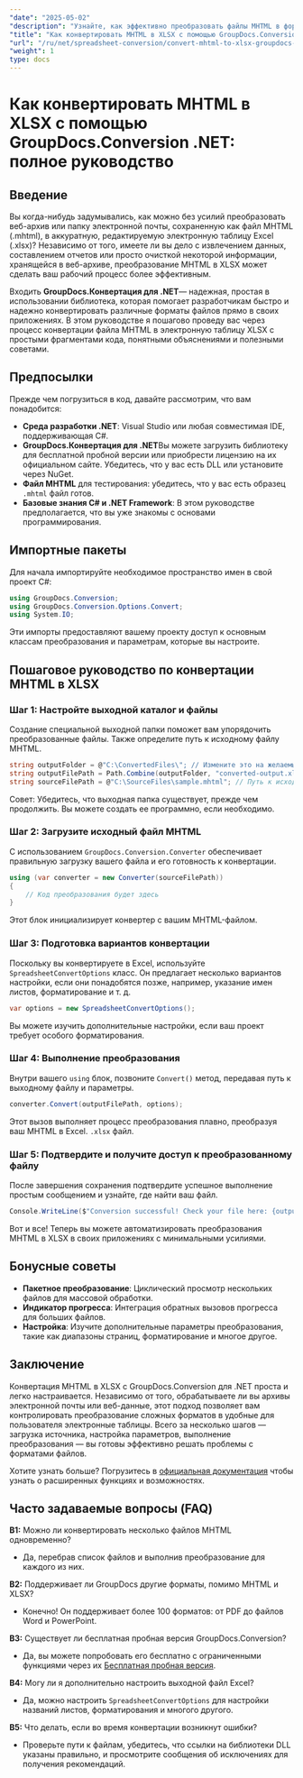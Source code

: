 ```yaml
---
"date": "2025-05-02"
"description": "Узнайте, как эффективно преобразовать файлы MHTML в формат Excel XLSX с помощью GroupDocs.Conversion .NET. Следуйте этому всеобъемлющему руководству для пошаговых инструкций и лучших практик."
"title": "Как конвертировать MHTML в XLSX с помощью GroupDocs.Conversion .NET&#58; Полное руководство"
"url": "/ru/net/spreadsheet-conversion/convert-mhtml-to-xlsx-groupdocs-net/"
"weight": 1
type: docs
---
```

# Как конвертировать MHTML в XLSX с помощью GroupDocs.Conversion .NET: полное руководство

## Введение

Вы когда-нибудь задумывались, как можно без усилий преобразовать веб-архив или папку электронной почты, сохраненную как файл MHTML (.mhtml), в аккуратную, редактируемую электронную таблицу Excel (.xlsx)? Независимо от того, имеете ли вы дело с извлечением данных, составлением отчетов или просто очисткой некоторой информации, хранящейся в веб-архиве, преобразование MHTML в XLSX может сделать ваш рабочий процесс более эффективным.

Входить **GroupDocs.Конвертация для .NET**— надежная, простая в использовании библиотека, которая помогает разработчикам быстро и надежно конвертировать различные форматы файлов прямо в своих приложениях. В этом руководстве я пошагово проведу вас через процесс конвертации файла MHTML в электронную таблицу XLSX с простыми фрагментами кода, понятными объяснениями и полезными советами.


## Предпосылки

Прежде чем погрузиться в код, давайте рассмотрим, что вам понадобится:

- **Среда разработки .NET**: Visual Studio или любая совместимая IDE, поддерживающая C#.
- **GroupDocs.Конвертация для .NET**Вы можете загрузить библиотеку для бесплатной пробной версии или приобрести лицензию на их официальном сайте. Убедитесь, что у вас есть DLL или установите через NuGet.
- **Файл MHTML** для тестирования: убедитесь, что у вас есть образец `.mhtml` файл готов.
- **Базовые знания C# и .NET Framework**: В этом руководстве предполагается, что вы уже знакомы с основами программирования.


## Импортные пакеты

Для начала импортируйте необходимое пространство имен в свой проект C#:

```csharp
using GroupDocs.Conversion;
using GroupDocs.Conversion.Options.Convert;
using System.IO;
```

Эти импорты предоставляют вашему проекту доступ к основным классам преобразования и параметрам, которые вы настроите.


## Пошаговое руководство по конвертации MHTML в XLSX

### Шаг 1: Настройте выходной каталог и файлы

Создание специальной выходной папки поможет вам упорядочить преобразованные файлы. Также определите путь к исходному файлу MHTML.

```csharp
string outputFolder = @"C:\ConvertedFiles\"; // Измените это на желаемый выходной путь.
string outputFilePath = Path.Combine(outputFolder, "converted-output.xlsx");
string sourceFilePath = @"C:\SourceFiles\sample.mhtml"; // Путь к исходному файлу MHTML
```

Совет: Убедитесь, что выходная папка существует, прежде чем продолжить. Вы можете создать ее программно, если необходимо.


### Шаг 2: Загрузите исходный файл MHTML

С использованием `GroupDocs.Conversion.Converter` обеспечивает правильную загрузку вашего файла и его готовность к конвертации.

```csharp
using (var converter = new Converter(sourceFilePath))
{
    // Код преобразования будет здесь
}
```

Этот блок инициализирует конвертер с вашим MHTML-файлом.


### Шаг 3: Подготовка вариантов конвертации

Поскольку вы конвертируете в Excel, используйте `SpreadsheetConvertOptions` класс. Он предлагает несколько вариантов настройки, если они понадобятся позже, например, указание имен листов, форматирование и т. д.

```csharp
var options = new SpreadsheetConvertOptions();
```

Вы можете изучить дополнительные настройки, если ваш проект требует особого форматирования.


### Шаг 4: Выполнение преобразования

Внутри вашего `using` блок, позвоните `Convert()` метод, передавая путь к выходному файлу и параметры.

```csharp
converter.Convert(outputFilePath, options);
```

Этот вызов выполняет процесс преобразования плавно, преобразуя ваш MHTML в Excel. `.xlsx` файл.


### Шаг 5: Подтвердите и получите доступ к преобразованному файлу

После завершения сохранения подтвердите успешное выполнение простым сообщением и узнайте, где найти ваш файл.

```csharp
Console.WriteLine($"Conversion successful! Check your file here: {outputFilePath}");
```

Вот и все! Теперь вы можете автоматизировать преобразования MHTML в XLSX в своих приложениях с минимальными усилиями.


## Бонусные советы

- **Пакетное преобразование**: Циклический просмотр нескольких файлов для массовой обработки.
- **Индикатор прогресса**: Интеграция обратных вызовов прогресса для больших файлов.
- **Настройка**: Изучите дополнительные параметры преобразования, такие как диапазоны страниц, форматирование и многое другое.


## Заключение

Конвертация MHTML в XLSX с GroupDocs.Conversion для .NET проста и легко настраивается. Независимо от того, обрабатываете ли вы архивы электронной почты или веб-данные, этот подход позволяет вам контролировать преобразование сложных форматов в удобные для пользователя электронные таблицы. Всего за несколько шагов — загрузка источника, настройка параметров, выполнение преобразования — вы готовы эффективно решать проблемы с форматами файлов.

Хотите узнать больше? Погрузитесь в [официальная документация](https://docs.groupdocs.com/conversion/net/) чтобы узнать о расширенных функциях и возможностях.


## Часто задаваемые вопросы (FAQ)

**В1:** Можно ли конвертировать несколько файлов MHTML одновременно?  

- Да, перебрав список файлов и выполнив преобразование для каждого из них.

**В2:** Поддерживает ли GroupDocs другие форматы, помимо MHTML и XLSX?  

- Конечно! Он поддерживает более 100 форматов: от PDF до файлов Word и PowerPoint.

**В3:** Существует ли бесплатная пробная версия GroupDocs.Conversion?  

- Да, вы можете попробовать его бесплатно с ограниченными функциями через их [Бесплатная пробная версия](https://releases.groupdocs.com/conversion/net/).

**В4:** Могу ли я дополнительно настроить выходной файл Excel?  

- Да, можно настроить `SpreadsheetConvertOptions` для настройки названий листов, форматирования и многого другого.

**В5:** Что делать, если во время конвертации возникнут ошибки?  

- Проверьте пути к файлам, убедитесь, что ссылки на библиотеки DLL указаны правильно, и просмотрите сообщения об исключениях для получения рекомендаций.